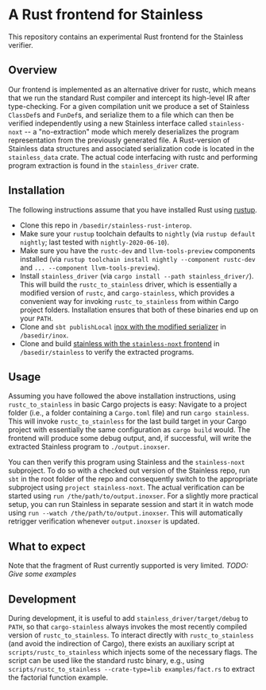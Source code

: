 # A Rust frontend for Stainless

This repository contains an experimental Rust frontend for the Stainless verifier.

## Overview

Our frontend is implemented as an alternative driver for rustc, which means that we run the standard Rust compiler and intercept its high-level IR after type-checking.
For a given compilation unit we produce a set of Stainless `ClassDef`s and `FunDef`s, and serialize them to a file which can then be verified independently using a new Stainless interface called `stainless-noxt` -- a "no-extraction" mode which merely deserializes the program representation from the previously generated file.
A Rust-version of Stainless data structures and associated serialization code is located in the `stainless_data` crate.
The actual code interfacing with rustc and performing program extraction is found in the `stainless_driver` crate.

## Installation

The following instructions assume that you have installed Rust using [rustup](https://github.com/rust-lang/rustup).
- Clone this repo in `/basedir/stainless-rust-interop`.
- Make sure your `rustup` toolchain defaults to `nightly` (via `rustup default nightly`; last tested with `nightly-2020-06-10`).
- Make sure you have the `rustc-dev` and `llvm-tools-preview` components installed (via `rustup toolchain install nightly --component rustc-dev` and `... --component llvm-tools-preview`).
- Install `stainless_driver` (via `cargo install --path stainless_driver/`). This will build the `rustc_to_stainless` driver, which is essentially a modified version of `rustc`, and `cargo-stainless`, which provides a convenient way for invoking `rustc_to_stainless` from within Cargo project folders. Installation ensures that both of these binaries end up on your `PATH`.
- Clone and `sbt publishLocal` [inox with the modified serializer](https://github.com/epfl-lara/inox/tree/rust-interop) in `/basedir/inox`.
- Clone and build [stainless with the `stainless-noxt` frontend](https://github.com/epfl-lara/stainless/tree/rust-interop) in `/basedir/stainless` to verify the extracted programs.

## Usage

Assuming you have followed the above installation instructions, using `rustc_to_stainless` in basic Cargo projects is easy:
Navigate to a project folder (i.e., a folder containing a `Cargo.toml` file) and run `cargo stainless`.
This will invoke `rustc_to_stainless` for the last build target in your Cargo project with essentially the same configuration as `cargo build` would.
The frontend will produce some debug output, and, if successful, will write the extracted Stainless program to `./output.inoxser`.

You can then verify this program using Stainless and the `stainless-noxt` subproject.
To do so with a checked out version of the Stainless repo, run `sbt` in the root folder of the repo and consequently switch to the appropriate subproject using `project stainless-noxt`.
The actual verification can be started using `run /the/path/to/output.inoxser`.
For a slightly more practical setup, you can run Stainless in separate session and start it in watch mode using `run --watch /the/path/to/output.inoxser`.
This will automatically retrigger verification whenever `output.inoxser` is updated.

## What to expect

Note that the fragment of Rust currently supported is very limited. *TODO: Give some examples*

## Development

During development, it is useful to add `stainless_driver/target/debug` to `PATH`, so that `cargo-stainless` always invokes the most recently compiled version of `rustc_to_stainless`.
To interact directly with `rustc_to_stainless` (and avoid the indirection of Cargo), there exists an auxiliary script at `scripts/rustc_to_stainless` which injects some of the necessary flags.
The script can be used like the standard rustc binary, e.g., using `scripts/rustc_to_stainless --crate-type=lib examples/fact.rs` to extract the factorial function example.
